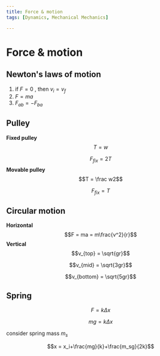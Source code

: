 ```yaml
---
title: Force & motion
tags: [Dynamics, Mechanical Mechanics]

---
```


# Force & motion

## Newton's laws of motion

1. if $F = 0$ , then $v_i = v_f$
2. $F = ma$
3. $F_{ab} = -F_{ba}$

## Pulley

**Fixed pulley**
$$T = w$$

$$F_{fix} = 2T$$
**Movable pulley**
$$T = \frac w2$$

$$F_{fix}= T$$

## Circular motion

**Horizontal**
$$F = ma = m\frac{v^2}{r}$$
**Vertical**
$$v_{top} = \sqrt{gr}$$

$$v_{mid} = \sqrt{3gr}$$

$$v_{bottom} = \sqrt{5gr}$$

## Spring

$$F = k\Delta x$$

$$mg = k\Delta x$$

consider spring mass $m_s$

$$x = x_i+\frac{mg}{k}+\frac{m_sg}{2k}$$